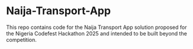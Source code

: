 # Naija-Transport-App
This repo contains code for the Naija Transport App solution proposed for the Nigeria Codefest Hackathon 2025 and intended to be built beyond the competition. 
